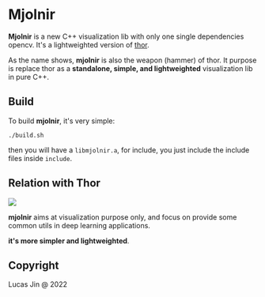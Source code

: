 # Mjolnir

**Mjolnir** is a new C++ visualization lib with only one single dependencies opencv. It's a lightweighted version of [thor](https://github.com/jinfagang/thor).

As the name shows, **mjolnir** is also the weapon (hammer) of thor. It purpose is replace thor as a **standalone, simple, and lightweighted** visualization lib in pure C++.


## Build

To build **mjolnir**, it's very simple:

```
./build.sh
```

then you will have a `libmjolnir.a`, for include, you just include the include files inside `include`.


## Relation with Thor

![](https://camo.githubusercontent.com/eee2093811aff681bb5c8ba0492736b5cb8f99c21babb94b4a969b62a5420c18/68747470733a2f2f73322e617831782e636f6d2f323031392f31312f31352f4d64696738652e706e67)

**mjolnir** aims at visualization purpose only, and focus on provide some common utils in deep learning applications.

**it's more simpler and lightweighted**.


## Copyright

Lucas Jin @ 2022